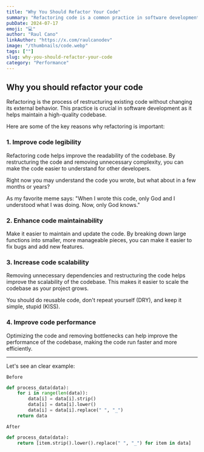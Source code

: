 ```yaml
---
title: "Why You Should Refactor Your Code"
summary: "Refactoring code is a common practice in software development. It is the process of restructuring existing computer code without changing its external behavior. It is essential to maintain the codebase and make it more readable, maintainable, and scalable."
pubDate: 2024-07-17
emoji: "💻"
author: "Raul Cano"
linkAuthor: "https://x.com/raulcanodev"
image: "/thumbnails/code.webp"
tags: [""]
slug: why-you-should-refactor-your-code
category: "Performance"
---
```


## Why you should refactor your code

Refactoring is the process of restructuring existing code without changing its external behavior. This practice is crucial in software development as it helps maintain a high-quality codebase. 

Here are some of the key reasons why refactoring is important:

### 1. Improve code legibility

Refactoring code helps improve the readability of the codebase. By restructuring the code and removing unnecessary complexity, you can make the code easier to understand for other developers.

Right now you may understand the code you wrote, but what about in a few months or years?

As my favorite meme says: "When I wrote this code, only God and I understood what I was doing. Now, only God knows."

### 2. Enhance code maintainability

Make it easier to maintain and update the code. By breaking down large functions into smaller, more manageable pieces, you can make it easier to fix bugs and add new features.

### 3. Increase code scalability

Removing unnecessary dependencies and restructuring the code helps improve the scalability of the codebase. This makes it easier to scale the codebase as your project grows.

You should do reusable code, don't repeat yourself (DRY), and keep it simple, stupid (KISS).

### 4. Improve code performance

Optimizing the code and removing bottlenecks can help improve the performance of the codebase, making the code run faster and more efficiently.


---
Let's see an clear example:

`Before`
```python
def process_data(data):
    for i in range(len(data)):
        data[i] = data[i].strip()
        data[i] = data[i].lower()
        data[i] = data[i].replace(" ", "_")
    return data
```

`After`
```python
def process_data(data):
    return [item.strip().lower().replace(" ", "_") for item in data]
```
